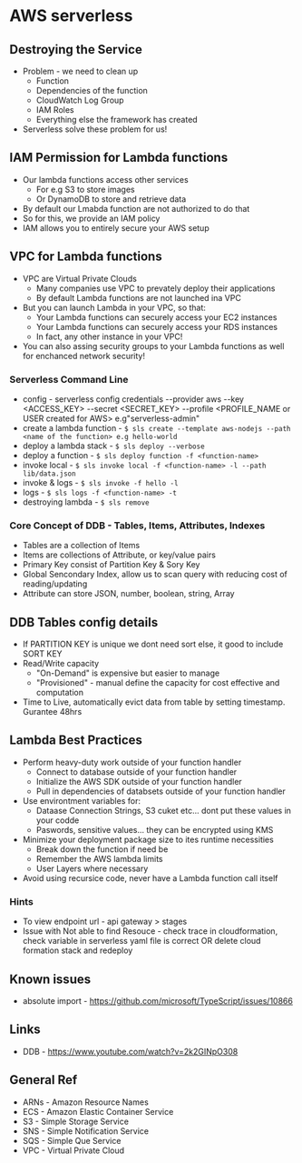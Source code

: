 # AWS serverless

## Destroying the Service

- Problem - we need to clean up
  - Function
  - Dependencies of the function
  - CloudWatch Log Group
  - IAM Roles
  - Everything else the framework has created
- Serverless solve these problem for us!

## IAM Permission for Lambda functions

- Our lambda functions access other services
  - For e.g S3 to store images
  - Or DynamoDB to store and retrieve data
- By default our Lmabda function are not authorized to do that
- So for this, we provide an IAM policy
- IAM allows you to entirely secure your AWS setup

## VPC for Lambda functions

- VPC are Virtual Private Clouds
  - Many companies use VPC to prevately deploy their applications
  - By default Lambda functions are not launched ina VPC
- But you can launch Lambda in your VPC, so that:
  - Your Lambda functions can securely access your EC2 instances
  - Your Lambda functions can securely access your RDS instances
  - In fact, any other instance in your VPC!
- You can also assing security groups to your Lambda functions as well for enchanced network security!

### Serverless Command Line

- config - serverless config credentials --provider aws --key <ACCESS_KEY> --secret <SECRET_KEY> --profile <PROFILE_NAME or USER created for AWS> e.g"serverless-admin"
- create a lambda function - `$ sls create --template aws-nodejs --path <name of the function> e.g hello-world`
- deploy a lambda stack - `$ sls deploy --verbose`
- deploy a function - `$ sls deploy function -f <function-name>`
- invoke local - `$ sls invoke local -f <function-name> -l --path lib/data.json`
- invoke & logs - `$ sls invoke -f hello -l`
- logs - `$ sls logs -f <function-name> -t`
- destroying lambda - `$ sls remove`

### Core Concept of DDB - Tables, Items, Attributes, Indexes

- Tables are a collection of Items
- Items are collections of Attribute, or key/value pairs
- Primary Key consist of Partition Key & Sory Key
- Global Sencondary Index, allow us to scan query with reducing cost of reading/updating
- Attribute can store JSON, number, boolean, string, Array

## DDB Tables config details

- If PARTITION KEY is unique we dont need sort else, it good to include SORT KEY
- Read/Write capacity
  - "On-Demand" is expensive but easier to manage
  - "Provisioned" - manual define the capacity for cost effective and computation
- Time to Live, automatically evict data from table by setting timestamp. Gurantee 48hrs

## Lambda Best Practices

- Perform heavy-duty work outside of your function handler
  - Connect to database outside of your function handler
  - Initialize the AWS SDK outside of your function handler
  - Pull in dependencies of databsets outside of your function handler
- Use environtment variables for:
  - Dataase Connection Strings, S3 cuket etc... dont put these values in your codde
  - Paswords, sensitive values... they can be encrypted using KMS
- Minimize your deployment package size to ites runtime necessities
  - Break down the function if need be
  - Remember the AWS lambda limits
  - User Layers where necessary
- Avoid using recursice code, never have a Lambda function call itself

### Hints

- To view endpoint url - api gateway > stages
- Issue with Not able to find Resouce - check trace in cloudformation, check variable in serverless yaml file is correct OR delete cloud formation stack and redeploy

## Known issues

- absolute import - https://github.com/microsoft/TypeScript/issues/10866

## Links

- DDB - https://www.youtube.com/watch?v=2k2GINpO308

## General Ref

- ARNs - Amazon Resource Names
- ECS - Amazon Elastic Container Service
- S3 - Simple Storage Service
- SNS - Simple Notification Service
- SQS - Simple Que Service
- VPC - Virtual Private Cloud

